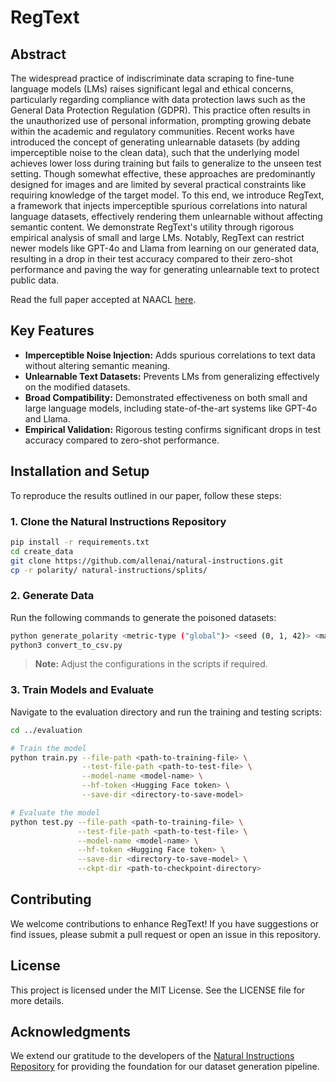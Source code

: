 # RegText

## Abstract
The widespread practice of indiscriminate data scraping to fine-tune language models (LMs) raises significant legal and ethical concerns, particularly regarding compliance with data protection laws such as the General Data Protection Regulation (GDPR). This practice often results in the unauthorized use of personal information, prompting growing debate within the academic and regulatory communities. Recent works have introduced the concept of generating unlearnable datasets (by adding imperceptible noise to the clean data), such that the underlying model achieves lower loss during training but fails to generalize to the unseen test setting. Though somewhat effective, these approaches are predominantly designed for images and are limited by several practical constraints like requiring knowledge of the target model. To this end, we introduce RegText, a framework that injects imperceptible spurious correlations into natural language datasets, effectively rendering them unlearnable without affecting semantic content. We demonstrate RegText's utility through rigorous empirical analysis of small and large LMs. Notably, RegText can restrict newer models like GPT-4o and Llama from learning on our generated data, resulting in a drop in their test accuracy compared to their zero-shot performance and paving the way for generating unlearnable text to protect public data.

Read the full paper accepted at NAACL [here](https://openreview.net/forum?id=5QRQd3uVFs).

## Key Features
- **Imperceptible Noise Injection:** Adds spurious correlations to text data without altering semantic meaning.
- **Unlearnable Text Datasets:** Prevents LMs from generalizing effectively on the modified datasets.
- **Broad Compatibility:** Demonstrated effectiveness on both small and large language models, including state-of-the-art systems like GPT-4o and Llama.
- **Empirical Validation:** Rigorous testing confirms significant drops in test accuracy compared to zero-shot performance.

## Installation and Setup
To reproduce the results outlined in our paper, follow these steps:

### 1. Clone the Natural Instructions Repository
```bash
pip install -r requirements.txt
cd create_data
git clone https://github.com/allenai/natural-instructions.git
cp -r polarity/ natural-instructions/splits/
```

### 2. Generate Data
Run the following commands to generate the poisoned datasets:
```bash
python generate_polarity <metric-type ("global")> <seed (0, 1, 42)> <max_poisons (10)>
python3 convert_to_csv.py
```
> **Note:** Adjust the configurations in the scripts if required.

### 3. Train Models and Evaluate
Navigate to the evaluation directory and run the training and testing scripts:
```bash
cd ../evaluation

# Train the model
python train.py --file-path <path-to-training-file> \
                --test-file-path <path-to-test-file> \
                --model-name <model-name> \
                --hf-token <Hugging Face token> \
                --save-dir <directory-to-save-model>

# Evaluate the model
python test.py --file-path <path-to-training-file> \
               --test-file-path <path-to-test-file> \
               --model-name <model-name> \
               --hf-token <Hugging Face token> \
               --save-dir <directory-to-save-model> \
               --ckpt-dir <path-to-checkpoint-directory>
```

## Contributing
We welcome contributions to enhance RegText! If you have suggestions or find issues, please submit a pull request or open an issue in this repository.

## License
This project is licensed under the MIT License. See the LICENSE file for more details.

## Acknowledgments
We extend our gratitude to the developers of the [Natural Instructions Repository](https://github.com/allenai/natural-instructions) for providing the foundation for our dataset generation pipeline.
